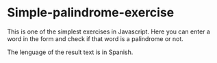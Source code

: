 # Simple-palindrome-exercise

This is one of the simplest exercises in Javascript. Here you can enter a word in the form and check if that word is a palindrome or not.

The lenguage of the result text is in Spanish.


